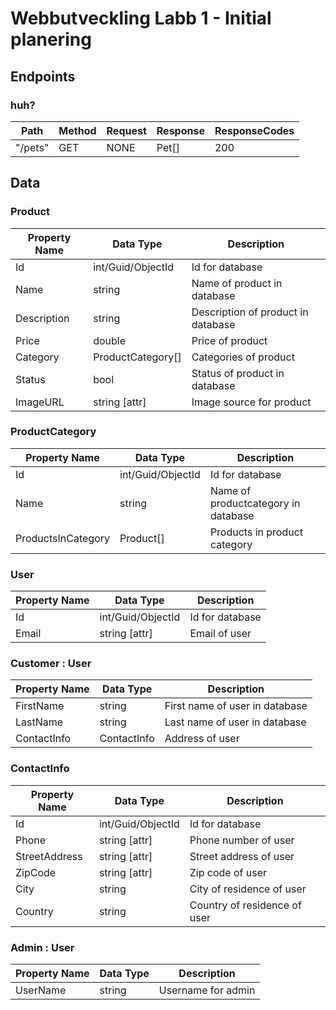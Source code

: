 # Webbutveckling Labb 1 - Initial planering

## Endpoints

### huh?

| Path    | Method | Request | Response | ResponseCodes |
| ------- | ------ | ------- | -------- | ------------- |
| "/pets" | GET    | NONE    | Pet[]    | 200           |

## Data

### Product

| Property Name | Data Type         | Description                        |
| ------------- | ----------------- | ---------------------------------- |
| Id            | int/Guid/ObjectId | Id for database                    |
| Name          | string            | Name of product in database        |
| Description   | string            | Description of product in database |
| Price         | double            | Price of product                   |
| Category      | ProductCategory[] | Categories of product              |
| Status        | bool              | Status of product in database      |
| ImageURL      | string [attr]     | Image source for product           |

### ProductCategory

| Property Name      | Data Type         | Description                         |
| ------------------ | ----------------- | ----------------------------------- |
| Id                 | int/Guid/ObjectId | Id for database                     |
| Name               | string            | Name of productcategory in database |
| ProductsInCategory | Product[]         | Products in product category        |

### User

| Property Name | Data Type         | Description     |
| ------------- | ----------------- | --------------- |
| Id            | int/Guid/ObjectId | Id for database |
| Email         | string [attr]     | Email of user   |

### Customer : User

| Property Name | Data Type   | Description                    |
| ------------- | ----------- | ------------------------------ |
| FirstName     | string      | First name of user in database |
| LastName      | string      | Last name of user in database  |
| ContactInfo   | ContactInfo | Address of user                |

### ContactInfo

| Property Name | Data Type         | Description                  |
| ------------- | ----------------- | ---------------------------- |
| Id            | int/Guid/ObjectId | Id for database              |
| Phone         | string [attr]     | Phone number of user         |
| StreetAddress | string [attr]     | Street address of user       |
| ZipCode       | string [attr]     | Zip code of user             |
| City          | string            | City of residence of user    |
| Country       | string            | Country of residence of user |

### Admin : User

| Property Name | Data Type | Description        |
| ------------- | --------- | ------------------ |
| UserName      | string    | Username for admin |
